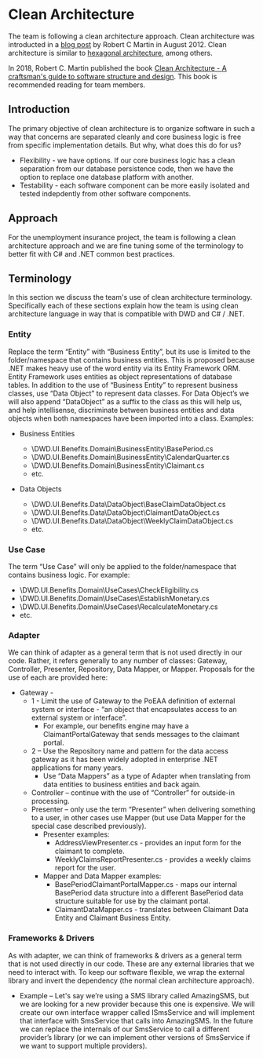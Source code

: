 # Clean Architecture
The team is following a clean architecture approach. Clean architecture was introducted in a [blog post](https://blog.cleancoder.com/uncle-bob/2012/08/13/the-clean-architecture.html) by Robert C Martin in August 2012.  Clean architecture is similar to [hexagonal architecture](https://en.wikipedia.org/wiki/Hexagonal_architecture_(software)), among others.

In 2018, Robert C. Martin published the book [Clean Architecture - A craftsman's guide to software structure and design](https://www.amazon.com/dp/0134494164/ref=cm_sw_em_r_mt_dp_KMPTGHH4T1133T2SXAH4).  This book is recommended reading for team members.

## Introduction
The primary objective of clean architecture is to organize software in such a way that concerns are separated cleanly and core business logic is free from specific implementation details.  But why, what does this do for us?
* Flexibility - we have options.  If our core business logic has a clean separation from our database persistence code, then we have the option to replace one database platform with another.
* Testability - each software component can be more easily isolated and tested indepdently from other software components.

## Approach
For the unemployment insurance project, the team is following a clean architecture approach and we are fine tuning some of the terminology to better fit with C# and .NET common best practices.

## Terminology
In this section we discuss the team's use of clean architecture terminology.  Specifically each of these sections explain how the team is using clean architecture language in way that is compatible with DWD and C# / .NET.

### Entity
Replace the term “Entity” with “Business Entity”, but its use is limited to the folder/namespace that contains business entities.  This is proposed because .NET makes heavy use of the word entity via its Entity Framework ORM.  Entity Framework uses entities as object representations of database tables.  In addition to the use of “Business Entity” to represent business classes, use “Data Object” to represent data classes.  For Data Object’s we will also append “DataObject” as a suffix to the class as this will help us, and help intellisense, discriminate between business entities and data objects when both namespaces have been imported into a class.  Examples: 

* Business Entities 
  * \DWD.UI.Benefits.Domain\BusinessEntity\BasePeriod.cs 
  * \DWD.UI.Benefits.Domain\BusinessEntity\CalendarQuarter.cs 
  * \DWD.UI.Benefits.Domain\BusinessEntity\Claimant.cs 
  * etc. 

* Data Objects 
  * \DWD.UI.Benefits.Data\DataObject\BaseClaimDataObject.cs 
  * \DWD.UI.Benefits.Data\DataObject\ClaimantDataObject.cs 
  * \DWD.UI.Benefits.Data\DataObject\WeeklyClaimDataObject.cs   
  * etc. 

### Use Case
The term “Use Case” will only be applied to the folder/namespace that contains business logic.  For example: 
* \DWD.UI.Benefits.Domain\UseCases\CheckEligibility.cs 
* \DWD.UI.Benefits.Domain\UseCases\EstablishMonetary.cs 
* \DWD.UI.Benefits.Domain\UseCases\RecalculateMonetary.cs 
* etc. 

### Adapter
We can think of adapter as a general term that is not used directly in our code.  Rather, it refers generally to any number of classes: Gateway, Controller, Presenter, Repository, Data Mapper, or Mapper.  Proposals for the use of each are provided here: 
* Gateway -  
  * 1 - Limit the use of Gateway to the PoEAA definition of external system or interface - “an object that encapsulates access to an external system or interface”. 
    * For example, our benefits engine may have a ClaimantPortalGateway that sends messages to the claimant portal. 
  * 2 – Use the Repository name and pattern for the data access gateway as it has been widely adopted in enterprise .NET applications for many years. 
    * Use “Data Mappers” as a type of Adapter when translating from data entities to business entities and back again. 
  * Controller – continue with the use of “Controller” for outside-in processing. 
  * Presenter – only use the term “Presenter” when delivering something to a user, in other cases use Mapper (but use Data Mapper for the special case described previously).   
    * Presenter examples: 
      * AddressViewPresenter.cs - provides an input form for the claimant to complete. 
      * WeeklyClaimsReportPresenter.cs  - provides a weekly claims report for the user. 
    * Mapper and Data Mapper examples: 
      * BasePeriodClaimantPortalMapper.cs - maps our internal BasePeriod data structure into a different BasePeriod data structure suitable for use by the claimant portal. 
      * ClaimantDataMapper.cs - translates between Claimant Data Entity and Claimant Business Entity. 

### Frameworks & Drivers
As with adapter, we can think of frameworks & drivers as a general term that is not used directly in our code.  These are any external libraries that we need to interact with.  To keep our software flexible, we wrap the external library and invert the dependency (the normal clean architecture approach).   

* Example – Let's say we’re using a SMS library called AmazingSMS, but we are looking for a new provider because this one is expensive.  We will create our own interface wrapper called ISmsService and will implement that interface with SmsService that calls into AmazingSMS.  In the future we can replace the internals of our SmsService to call a different provider’s library (or we can implement other versions of SmsService if we want to support multiple providers). 